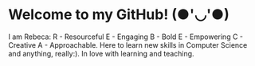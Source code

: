 # Welcome to my GitHub! (●'◡'●)
I am Rebeca: 
R - Resourceful
E - Engaging
B - Bold
E - Empowering
C - Creative
A - Approachable.
Here to learn new skills in Computer Science and anything, really:). 
In love with learning and teaching.
